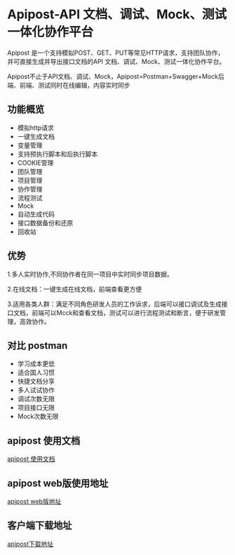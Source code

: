 # Apipost-API 文档、调试、Mock、测试一体化协作平台

Apipost 是一个支持模拟POST、GET、PUT等常见HTTP请求，支持团队协作，并可直接生成并导出接口文档的API 文档、调试、Mock、测试一体化协作平台。

Apipost不止于API文档、调试、Mock，Apipost=Postman+Swagger+Mock后端、前端、测试同时在线编辑，内容实时同步

## 功能概览

- 模拟http请求
- 一键生成文档
- 变量管理
- 支持预执行脚本和后执行脚本
- COOKIE管理
- 团队管理
- 项目管理
- 协作管理
- 流程测试
- Mock
- 自动生成代码
- 接口数据备份和还原
- 回收站

## 优势

1.多人实时协作,不同协作者在同一项目中实时同步项目数据。

2.在线文档：一键生成在线文档，前端查看更方便

3.适用各类人群：满足不同角色研发人员的工作诉求，后端可以接口调试及生成接口文档，前端可以Mcck和查看文档，测试可以进行流程测试和断言，便于研发管理，高效协作。

## 对比 postman

- 学习成本更低
- 适合国人习惯
- 快捷文档分享
- 多人试试协作
- 调试次数无限
- 项目接口无限
- Mock次数无限

## apipost 使用文档

<a href="https://wiki.apipost.cn/document/00091641-1e36-490d-9caf-3e47cd38bcde" target="_blank">apipost 使用文档</a>

## apipost web版使用地址

<a href="https://console.apipost.cn/apis/project" target="_blank">apipost web版地址</a>

## 客户端下载地址
<a href="https://console.apipost.cn/r?i=A5Q1G94U" target="_blank">apipost下载地址</a>